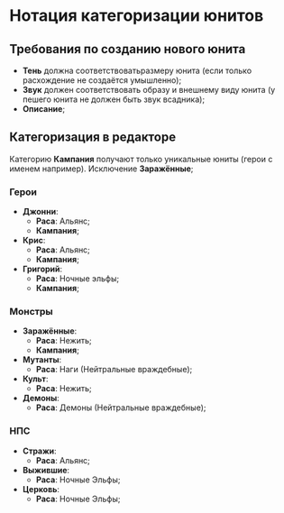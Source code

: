 # Нотация категоризации юнитов

## Требования по созданию нового юнита

* **Тень** должна соответствоватьразмеру юнита (если только расхождение не создаётся умышленно);
* **Звук** должен соответствовать образу и внешнему виду юнита (у пешего юнита не должен быть звук всадника);
* **Описание**;

## Категоризация в редакторе

Категорию **Кампания** получают только уникальные юниты (герои с именем например). Исключение **Заражённые**;

### Герои

* **Джонни**:
	* **Раса**: Альянс;
	* **Кампания**;
* **Крис**:
	* **Раса**: Альянс;
	* **Кампания**;
* **Григорий**:
	* **Раса**: Ночные эльфы;
	* **Кампания**;

### Монстры

* **Заражённые**:
	* **Раса**: Нежить;
	* **Кампания**;
* **Мутанты**:
	* **Раса**: Наги (Нейтральные враждебные);
* **Культ**:
	* **Раса**: Нежить;
* **Демоны**:
	* **Раса**: Демоны (Нейтральные враждебные);

### НПС

* **Стражи**:
	* **Раса**: Альянс;
* **Выжившие**:
	* **Раса**: Ночные Эльфы;
* **Церковь**:
	* **Раса**: Ночные Эльфы;